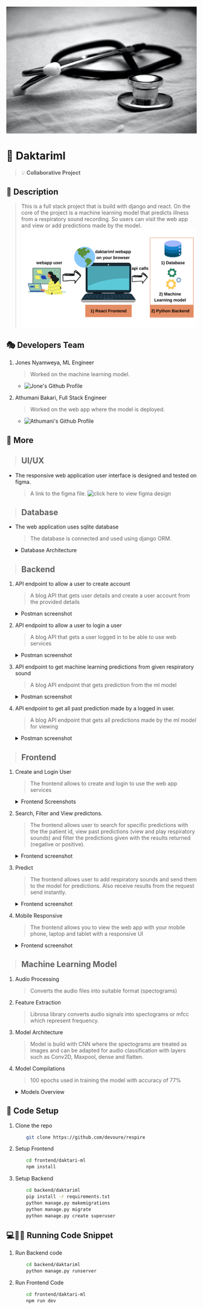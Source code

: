 ![Daktariml Header](./screenshots/daktariml2.jpg)

# :hospital: Daktariml
> :bulb: **Collaborative Project**
## 💬 Description
> This is a full stack project that is build with django and react. On the core of the project is a machine learning model that predicts illness from a respiratory sound recording. So users can visit the web app and view or add predictions made by the model.
![desc](./screenshots/arch.png)
## :performing_arts: Developers Team
1. Jones Nyamweya, ML Engineer
   > Worked on the machine learning model.
   * ![Jone's Github Profile](https://github.com/jones0011738)

1. Athumani Bakari, Full Stack Engineer
   > Worked on the web app where the model is deployed.
   * ![Athumani's Github Profile](https://github.com/devoure)

## 📜 More
> ## UI/UX
* The responsive web application user interface is designed and tested on figma.
    >  A link to the figma file. ![click here to view figma design](https://www.figma.com/file/C84UfI0S1CLs1BI8DdvKQ4/daktari.ml?type=design&node-id=0%3A1&mode=design&t=LCRwLJuB7bcI1fsV-1)

> ## Database
* The web application uses sqlite database
    > The database is connected and used using django ORM.    
    <details>
      <summary>Database Architecture</summary>
      
      ![database](./screenshots/UserModel.jpg)
    </details>

> ## Backend
  1. API endpoint to allow a user to create account
     > A blog API that gets user details and create a user account from the provided details
     <details>
      <summary>Postman screenshot</summary>
      
      ![postman get all posts](./screenshots/create.png)
     </details>
  1. API endpoint to allow a user to login a user
     > A blog API that gets a user logged in to be able to use web services
     <details>
      <summary>Postman screenshot</summary>
      
      ![postman get one post](./screenshots/login.png)
     </details>
  1. API endpoint to get machine learning predictions from given respiratory sound
     > A blog API endpoint that gets prediction from the ml model
     <details>
      <summary>Postman screenshot</summary>
      
      ![postman get all comments](./screenshots/predict.png)
     </details>
  1. API endpoint to get all past prediction made by a logged in user.
     > A blog API endpoint that gets all predictions made by the ml model for viewing
     <details>
      <summary>Postman screenshot</summary>
      
      ![postman get one comment](./screenshots/predictions.png)
     </details>

> ## Frontend
  1. Create and Login User
     > The frontend allows to create and login to use the web app services
     <details>
      <summary>Frontend Screenshots</summary>
      
      ![UI to create a new user](./screenshots/createui.png)
      ![UI to allow user to login](./screenshots/daktariLogin.png)
     </details>
  1. Search, Filter and View predictons.
     > The frontend allows user to search for specific predictions with the the patient id, view past predictions (view and play respiratory sounds) and filter the predictions given with the results returned (negative or positive).
     <details>
      <summary>Frontend screenshot</summary>
      
      ![Dashboard](./screenshots/daktariDashboard.png)
     </details>
  1. Predict
     > The frontend allows user to add respiratory sounds and send them to the model for predictions. Also receive results from the request send instantly.
     <details>
      <summary>Frontend screenshot</summary>
      
      ![Predict](./screenshots/daktariPredict.png)
      ![View Result](./screenshots/daktariResult.png)
     </details>

  1. Mobile Responsive
     > The frontend allows you to view the web app with your mobile phone, laptop and tablet with a responsive UI
     <details>
      <summary>Frontend screenshot</summary>
      
      ![Mobile UI](./screenshots/mobile1.png)
      ![Mobile UI](./screenshots/mobile2.png)

     </details>


> ## Machine Learning Model
  1. Audio Processing
     > Converts the audio files into suitable format (spectograms)
  1. Feature Extraction
     > Librosa library converts audio signals into spectograms or mfcc which represent frequency.
  1. Model Architecture
     > Model is build with CNN where the spectograms are treated as images and can be adapted for audio classification with layers such as Conv2D, Maxpool, dense and flatten.
  1. Model Compilations
     > 100 epochs used in training the model with accuracy of 77%
     <details>
      <summary>Models Overview</summary>
      
      ![model](./screenshots/model.png)
     </details>

## 🔧 Code Setup
   1. Clone the repo
        ```bash
            git clone https://github.com/devoure/respire

        ```
   1. Setup Frontend
        ```bash
            cd frontend/daktari-ml
            npm install

        ```
   1. Setup Backend
        ```bash
            cd backend/daktariml
            pip install -r requirements.txt
            python manage.py makemigrations
            python manage.py migrate
            python manage.py create superuser

        ```

## 💻🏃‍♂️ Running Code Snippet
   1. Run Backend code
        ```bash
            cd backend/daktariml
            python manage.py runserver

        ```
   1. Run Frontend Code
        ```bash
            cd frontend/daktari-ml
            npm run dev
        ```
